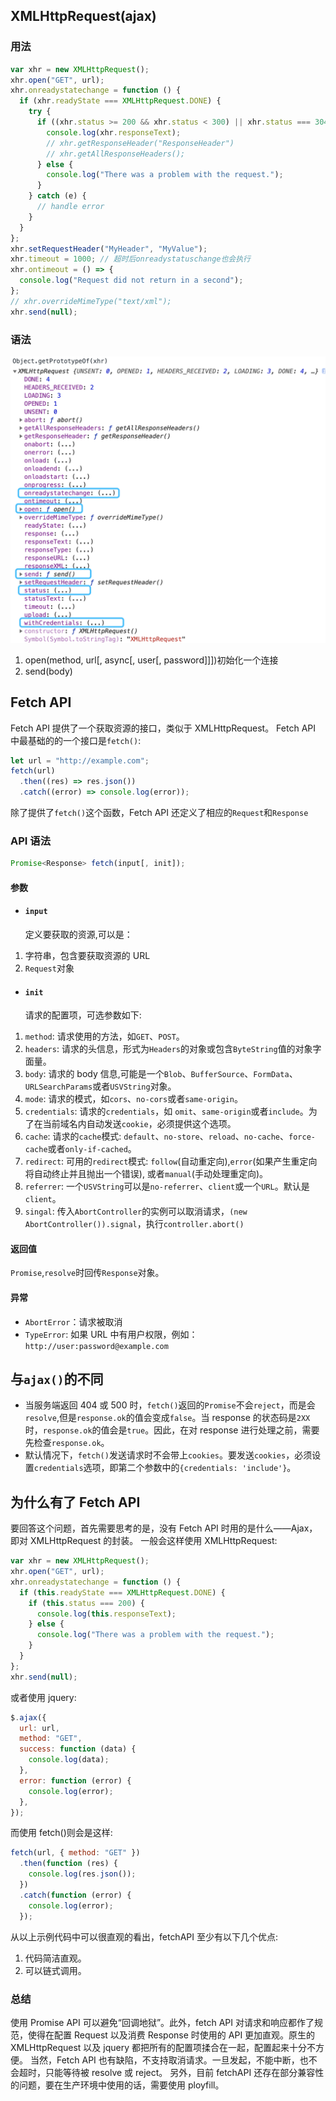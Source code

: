 ## XMLHttpRequest(ajax)

### 用法

```javascript
var xhr = new XMLHttpRequest();
xhr.open("GET", url);
xhr.onreadystatechange = function () {
  if (xhr.readyState === XMLHttpRequest.DONE) {
    try {
      if ((xhr.status >= 200 && xhr.status < 300) || xhr.status === 304) {
        console.log(xhr.responseText);
        // xhr.getResponseHeader("ResponseHeader")
        // xhr.getAllResponseHeaders();
      } else {
        console.log("There was a problem with the request.");
      }
    } catch (e) {
      // handle error
    }
  }
};
xhr.setRequestHeader("MyHeader", "MyValue");
xhr.timeout = 1000; // 超时后onreadystatuschange也会执行
xhr.ontimeout = () => {
  console.log("Request did not return in a second");
};
// xhr.overrideMimeType("text/xml");
xhr.send(null);
```

### 语法

![f23e86ef3825a5ff541e99a9909f6ff9.png](../images/XHR.png)

1. open(method, url[, async[, user[, password]]])初始化一个连接
2. send(body)

## Fetch API

Fetch API 提供了一个获取资源的接口，类似于 XMLHttpRequest。
Fetch API 中最基础的的一个接口是`fetch()`:

```javascript
let url = "http://example.com";
fetch(url)
  .then((res) => res.json())
  .catch((error) => console.log(error));
```

除了提供了`fetch()`这个函数，Fetch API 还定义了相应的`Request`和`Response`

### API 语法

```javascript
Promise<Response> fetch(input[, init]);
```

#### 参数

- #### `input`
  定义要获取的资源,可以是：

1. 字符串，包含要获取资源的 URL
2. `Request`对象

- #### `init`
  请求的配置项，可选参数如下:

1. `method`: 请求使用的方法，如`GET`、`POST`。
2. `headers`: 请求的头信息，形式为`Headers`的对象或包含`ByteString`值的对象字面量。
3. `body`: 请求的 body 信息,可能是一个`Blob`、`BufferSource`、`FormData`、`URLSearchParams`或者`USVString`对象。
4. `mode`: 请求的模式，如`cors`、`no-cors`或者`same-origin`。
5. `credentials`: 请求的`credentials`，如 `omit`、`same-origin`或者`include`。为了在当前域名内自动发送`cookie`，必须提供这个选项。
6. `cache`: 请求的`cache`模式: `default`、`no-store`、`reload`、`no-cache`、`force-cache`或者`only-if-cached`。
7. `redirect`: 可用的`redirect`模式: `follow`(自动重定向),`error`(如果产生重定向将自动终止并且抛出一个错误), 或者`manual`(手动处理重定向)。
8. `referrer`: 一个`USVString`可以是`no-referrer`、`client`或一个`URL`。默认是 `client`。
9. `singal`: 传入`AbortController`的实例可以取消请求，`(new AbortController()).signal`，执行`controller.abort()`
#### 返回值

`Promise`,`resolve`时回传`Response`对象。

#### 异常

- `AbortError`：请求被取消
- `TypeError`: 如果 URL 中有用户权限，例如：`http://user:password@example.com`

## 与`ajax()`的不同

- 当服务端返回 404 或 500 时，`fetch()`返回的`Promise`不会`reject`，而是会`resolve`,但是`response.ok`的值会变成`false`。当 response 的状态码是`2XX`时，`response.ok`的值会是`true`。因此，在对 response 进行处理之前，需要先检查`response.ok`。
- 默认情况下，`fetch()`发送请求时不会带上`cookies`。要发送`cookies`，必须设置`credentials`选项，即第二个参数中的`{credentials: 'include'}`。

## 为什么有了 Fetch API

要回答这个问题，首先需要思考的是，没有 Fetch API 时用的是什么——Ajax，即对 XMLHttpRequest 的封装。
一般会这样使用 XMLHttpRequest:

```javascript
var xhr = new XMLHttpRequest();
xhr.open("GET", url);
xhr.onreadystatechange = function () {
  if (this.readyState === XMLHttpRequest.DONE) {
    if (this.status === 200) {
      console.log(this.responseText);
    } else {
      console.log("There was a problem with the request.");
    }
  }
};
xhr.send(null);
```

或者使用 jquery:

```javascript
$.ajax({
  url: url,
  method: "GET",
  success: function (data) {
    console.log(data);
  },
  error: function (error) {
    console.log(error);
  },
});
```

而使用 fetch()则会是这样:

```javascript
fetch(url, { method: "GET" })
  .then(function (res) {
    console.log(res.json());
  })
  .catch(function (error) {
    console.log(error);
  });
```

从以上示例代码中可以很直观的看出，fetchAPI 至少有以下几个优点:

1. 代码简洁直观。
2. 可以链式调用。

### 总结

使用 Promise API 可以避免“回调地狱”。此外，fetch API 对请求和响应都作了规范，使得在配置 Request 以及消费 Response 时使用的 API 更加直观。原生的 XMLHttpRequest 以及 jquery 都把所有的配置项揉合在一起，配置起来十分不方便。
当然，Fetch API 也有缺陷，不支持取消请求。一旦发起，不能中断，也不会超时，只能等待被 resolve 或 reject。
另外，目前 fetchAPI 还存在部分兼容性的问题，要在生产环境中使用的话，需要使用 ployfill。
